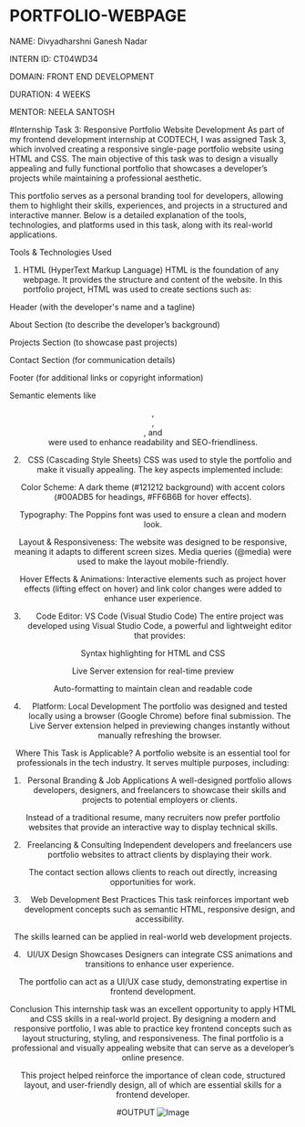# PORTFOLIO-WEBPAGE

NAME: Divyadharshni Ganesh Nadar

INTERN ID: CT04WD34

DOMAIN: FRONT END DEVELOPMENT

DURATION: 4 WEEKS

MENTOR: NEELA SANTOSH

#Internship Task 3: Responsive Portfolio Website Development
As part of my frontend development internship at CODTECH, I was assigned Task 3, which involved creating a responsive single-page portfolio website using HTML and CSS. The main objective of this task was to design a visually appealing and fully functional portfolio that showcases a developer’s projects while maintaining a professional aesthetic.

This portfolio serves as a personal branding tool for developers, allowing them to highlight their skills, experiences, and projects in a structured and interactive manner. Below is a detailed explanation of the tools, technologies, and platforms used in this task, along with its real-world applications.

Tools & Technologies Used
1. HTML (HyperText Markup Language)
HTML is the foundation of any webpage. It provides the structure and content of the website. In this portfolio project, HTML was used to create sections such as:

Header (with the developer's name and a tagline)

About Section (to describe the developer’s background)

Projects Section (to showcase past projects)

Contact Section (for communication details)

Footer (for additional links or copyright information)

Semantic elements like <header>, <section>, <article>, and <footer> were used to enhance readability and SEO-friendliness.

2. CSS (Cascading Style Sheets)
CSS was used to style the portfolio and make it visually appealing. The key aspects implemented include:

Color Scheme: A dark theme (#121212 background) with accent colors (#00ADB5 for headings, #FF6B6B for hover effects).

Typography: The Poppins font was used to ensure a clean and modern look.

Layout & Responsiveness: The website was designed to be responsive, meaning it adapts to different screen sizes. Media queries (@media) were used to make the layout mobile-friendly.

Hover Effects & Animations: Interactive elements such as project hover effects (lifting effect on hover) and link color changes were added to enhance user experience.

3. Code Editor: VS Code (Visual Studio Code)
The entire project was developed using Visual Studio Code, a powerful and lightweight editor that provides:

Syntax highlighting for HTML and CSS

Live Server extension for real-time preview

Auto-formatting to maintain clean and readable code

4. Platform: Local Development
The portfolio was designed and tested locally using a browser (Google Chrome) before final submission. The Live Server extension helped in previewing changes instantly without manually refreshing the browser.

Where This Task is Applicable?
A portfolio website is an essential tool for professionals in the tech industry. It serves multiple purposes, including:

1. Personal Branding & Job Applications
A well-designed portfolio allows developers, designers, and freelancers to showcase their skills and projects to potential employers or clients.

Instead of a traditional resume, many recruiters now prefer portfolio websites that provide an interactive way to display technical skills.

2. Freelancing & Consulting
Independent developers and freelancers use portfolio websites to attract clients by displaying their work.

The contact section allows clients to reach out directly, increasing opportunities for work.

3. Web Development Best Practices
This task reinforces important web development concepts such as semantic HTML, responsive design, and accessibility.

The skills learned can be applied in real-world web development projects.

4. UI/UX Design Showcases
Designers can integrate CSS animations and transitions to enhance user experience.

The portfolio can act as a UI/UX case study, demonstrating expertise in frontend development.

Conclusion
This internship task was an excellent opportunity to apply HTML and CSS skills in a real-world project. By designing a modern and responsive portfolio, I was able to practice key frontend concepts such as layout structuring, styling, and responsiveness. The final portfolio is a professional and visually appealing website that can serve as a developer’s online presence.

This project helped reinforce the importance of clean code, structured layout, and user-friendly design, all of which are essential skills for a frontend developer.


#OUTPUT
![Image](https://github.com/user-attachments/assets/6e5190d0-5cb6-4abc-a084-bb3e55eafb6a)
